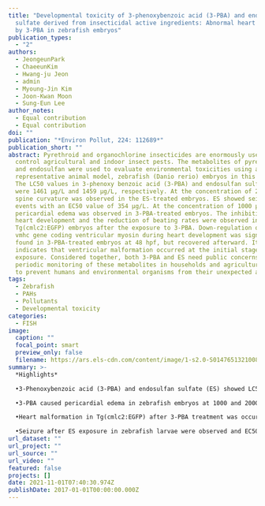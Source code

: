 ```yaml
---
title: "Developmental toxicity of 3-phenoxybenzoic acid (3-PBA) and endosulfan
  sulfate derived from insecticidal active ingredients: Abnormal heart formation
  by 3-PBA in zebrafish embryos"
publication_types:
  - "2"
authors:
  - JeongeunPark
  - ChaeeunKim
  - Hwang-ju Jeon
  - admin
  - Myoung-Jin Kim
  - Joon-Kwan Moon
  - Sung-Eun Lee
author_notes:
  - Equal contribution
  - Equal contribution
doi: ""
publication: "*Environ Pollut, 224: 112689*"
publication_short: ""
abstract: Pyrethroid and organochlorine insecticides are enormously used to
  control agricultural and indoor insect pests. The metabolites of pyrethroid
  and endosulfan were used to evaluate environmental toxicities using a
  representative animal model, zebrafish (Danio rerio) embryos in this study.
  The LC50 values in 3-phenoxy benzoic acid (3-PBA) and endosulfan sulfate (ES)
  were 1461 μg/L and 1459 μg/L, respectively. At the concentration of 2000 μg/L,
  spine curvature was observed in the ES-treated embryos. ES showed seizure-like
  events with an EC50 value of 354 μg/L. At the concentration of 1000 μg/L, the
  pericardial edema was observed in 3-PBA-treated embryos. The inhibition of
  heart development and the reduction of beating rates were observed in
  Tg(cmlc2:EGFP) embryos after the exposure to 3-PBA. Down-regulation of the
  vmhc gene coding ventricular myosin during heart development was significantly
  found in 3-PBA-treated embryos at 48 hpf, but recovered afterward. It
  indicates that ventricular malformation occurred at the initial stage of 3-PBA
  exposure. Considered together, both 3-PBA and ES need public concerns with
  periodic monitoring of these metabolites in households and agricultural areas
  to prevent humans and environmental organisms from their unexpected attacks.
tags:
  - Zebrafish
  - PAHs
  - Pollutants
  - Developmental toxicity
categories:
  - FISH
image:
  caption: ""
  focal_point: smart
  preview_only: false
  filename: https://ars.els-cdn.com/content/image/1-s2.0-S0147651321008010-ga1_lrg.jpg
summary: >-
  *Highlights*

  •3-Phenoxybenzoic acid (3-PBA) and endosulfan sulfate (ES) showed LC50 value of 1461 and 1459 µg/L, respectively.

  •3-PBA caused pericardial edema in zebrafish embryos at 1000 and 2000 µg/L concentrations and hatching rates decreased.

  •Heart malformation in Tg(cmlc2:EGFP) after 3-PBA treatment was occurred, and the heart beat rate dramatically decreased.

  •Seizure after ES exposure in zebrafish larvae were observed and EC50 value was reached to about 350 µg/L level.
url_dataset: ""
url_project: ""
url_source: ""
url_video: ""
featured: false
projects: []
date: 2021-11-01T07:40:30.974Z
publishDate: 2017-01-01T00:00:00.000Z
---
```

